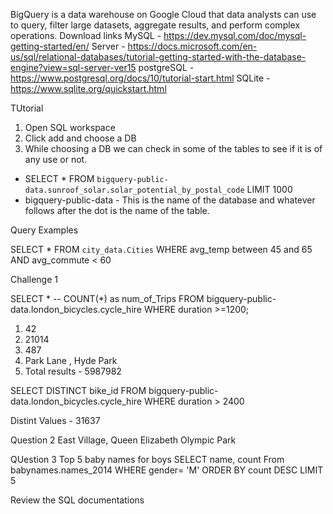 BigQuery is a data warehouse on Google Cloud that data analysts can use to query, filter large datasets, aggregate results, and perform complex operations. 
Download links 
MySQL - https://dev.mysql.com/doc/mysql-getting-started/en/
Server - https://docs.microsoft.com/en-us/sql/relational-databases/tutorial-getting-started-with-the-database-engine?view=sql-server-ver15
postgreSQL - https://www.postgresql.org/docs/10/tutorial-start.html
SQLite - https://www.sqlite.org/quickstart.html

TUtorial 
1. Open SQL workspace 
2. Click add and choose a DB 
3. While choosing a DB we can check in some of the tables to see if it is of any use or not. 
- SELECT *  FROM `bigquery-public-data.sunroof_solar.solar_potential_by_postal_code` LIMIT 1000
- bigquery-public-data - This is the name of the database and whatever follows after the dot is the name of the table. 

Query Examples 

SELECT *
FROM `city_data.Cities`
WHERE avg_temp between 45 and 65
  AND avg_commute < 60

  Challenge 1 

SELECT *
  -- COUNT(*) as num_of_Trips
FROM bigquery-public-data.london_bicycles.cycle_hire
WHERE duration >=1200;

1. 42
2. 21014
3. 487
4. Park Lane , Hyde Park
5. Total results -  5987982 

SELECT DISTINCT bike_id
FROM bigquery-public-data.london_bicycles.cycle_hire
WHERE duration > 2400

Distint Values - 31637

Question 2 
East Village, Queen Elizabeth Olympic Park

QUestion 3 
Top 5 baby names for boys 
SELECT 
  name,
  count
From babynames.names_2014
WHERE 
  gender= 'M'
ORDER BY
  count DESC
LIMIT
  5

Review the SQL documentations 
